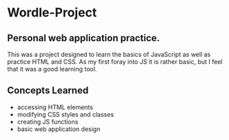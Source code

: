 # Wordle-Project

## Personal web application practice.

This was a project designed to learn the basics of JavaScript as well as practice HTML and CSS. As my first foray into JS it is rather basic, but I feel that it was a good learning tool.

## Concepts Learned

- accessing HTML elements
- modifying CSS styles and classes
- creating JS functions
- basic web application design
